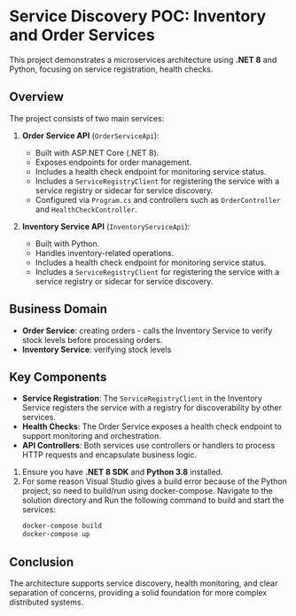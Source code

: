 # Service Discovery POC: Inventory and Order Services

This project demonstrates a microservices architecture using **.NET 8** and Python, focusing on service registration, health checks.

## Overview

The project consists of two main services:

1. **Order Service API** (`OrderServiceApi`):
   - Built with ASP.NET Core (.NET 8).
   - Exposes endpoints for order management.
   - Includes a health check endpoint for monitoring service status.
   - Includes a `ServiceRegistryClient` for registering the service with a service registry or sidecar for service discovery.
   - Configured via `Program.cs` and controllers such as `OrderController` and `HealthCheckController`.

2. **Inventory Service API** (`InventoryServiceApi`):
   - Built with Python.
   - Handles inventory-related operations.
   - Includes a health check endpoint for monitoring service status.
   - Includes a `ServiceRegistryClient` for registering the service with a service registry or sidecar for service discovery.

## Business Domain

- **Order Service**: creating orders - calls the Inventory Service to verify stock levels before processing orders.
- **Inventory Service**: verifying stock levels

## Key Components

- **Service Registration**: The `ServiceRegistryClient` in the Inventory Service registers the service with a registry for discoverability by other services.
- **Health Checks**: The Order Service exposes a health check endpoint to support monitoring and orchestration.
- **API Controllers**: Both services use controllers or handlers to process HTTP requests and encapsulate business logic.


1. Ensure you have **.NET 8 SDK** and **Python 3.8** installed.
2. For some reason Visual Studio gives a build error because of the Python project, so need to build/run using docker-compose.
	Navigate to the solution directory and Run the following command to build and start the services:
	```bash
	docker-compose build
	docker-compose up
	```

## Conclusion

The architecture supports service discovery, health monitoring, and clear separation of concerns, providing a solid foundation for more complex distributed systems.